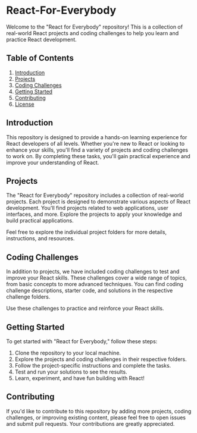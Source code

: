 # React-For-Everybody
Welcome to the "React for Everybody" repository! This is a collection of real-world React projects and coding challenges to help you learn and practice React development.

## Table of Contents
1. [Introduction](#introduction)
2. [Projects](#projects)
3. [Coding Challenges](#coding-challenges)
4. [Getting Started](#getting-started)
5. [Contributing](#contributing)
6. [License](#license)

## Introduction
This repository is designed to provide a hands-on learning experience for React developers of all levels. Whether you're new to React or looking to enhance your skills, you'll find a variety of projects and coding challenges to work on. By completing these tasks, you'll gain practical experience and improve your understanding of React.

## Projects
The "React for Everybody" repository includes a collection of real-world projects. Each project is designed to demonstrate various aspects of React development. You'll find projects related to web applications, user interfaces, and more. Explore the projects to apply your knowledge and build practical applications.


Feel free to explore the individual project folders for more details, instructions, and resources.

## Coding Challenges
In addition to projects, we have included coding challenges to test and improve your React skills. These challenges cover a wide range of topics, from basic concepts to more advanced techniques. You can find coding challenge descriptions, starter code, and solutions in the respective challenge folders.

Use these challenges to practice and reinforce your React skills.

## Getting Started
To get started with "React for Everybody," follow these steps:

1. Clone the repository to your local machine.
2. Explore the projects and coding challenges in their respective folders.
3. Follow the project-specific instructions and complete the tasks.
4. Test and run your solutions to see the results.
5. Learn, experiment, and have fun building with React!

## Contributing
If you'd like to contribute to this repository by adding more projects, coding challenges, or improving existing content, please feel free to open issues and submit pull requests. Your contributions are greatly appreciated.

